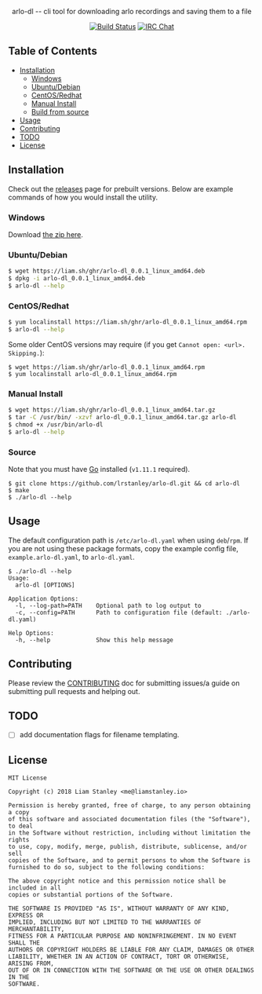 <p align="center">arlo-dl -- cli tool for downloading arlo recordings and saving them to a file</p>
<p align="center">
  <a href="https://travis-ci.org/lrstanley/arlo-dl"><img src="https://travis-ci.org/lrstanley/arlo-dl.svg?branch=master" alt="Build Status"></a>
  <a href="https://byteirc.org/channel/%23%2Fdev%2Fnull"><img src="https://img.shields.io/badge/ByteIRC-%23%2Fdev%2Fnull-blue.svg" alt="IRC Chat"></a>
</p>

## Table of Contents
- [Installation](#installation)
  - [Windows](#windows)
  - [Ubuntu/Debian](#ubuntudebian)
  - [CentOS/Redhat](#centosredhat)
  - [Manual Install](#manual-install)
  - [Build from source](#build-from-source)
- [Usage](#usage)
- [Contributing](#contributing)
- [TODO](#todo)
- [License](#license)

## Installation

Check out the [releases](https://github.com/lrstanley/arlo-dl/releases)
page for prebuilt versions. Below are example commands of how you would install
the utility.

### Windows

Download [the zip here](https://liam.sh/ghr/arlo-dl_0.0.1_windows_amd64.zip).

### Ubuntu/Debian

```bash
$ wget https://liam.sh/ghr/arlo-dl_0.0.1_linux_amd64.deb
$ dpkg -i arlo-dl_0.0.1_linux_amd64.deb
$ arlo-dl --help
```

### CentOS/Redhat

```bash
$ yum localinstall https://liam.sh/ghr/arlo-dl_0.0.1_linux_amd64.rpm
$ arlo-dl --help
```

Some older CentOS versions may require (if you get `Cannot open: <url>. Skipping.`):

```console
$ wget https://liam.sh/ghr/arlo-dl_0.0.1_linux_amd64.rpm
$ yum localinstall arlo-dl_0.0.1_linux_amd64.rpm
```

### Manual Install

```bash
$ wget https://liam.sh/ghr/arlo-dl_0.0.1_linux_amd64.tar.gz
$ tar -C /usr/bin/ -xzvf arlo-dl_0.0.1_linux_amd64.tar.gz arlo-dl
$ chmod +x /usr/bin/arlo-dl
$ arlo-dl --help
```

### Source

Note that you must have [Go](https://golang.org/doc/install) installed (`v1.11.1` required).

    $ git clone https://github.com/lrstanley/arlo-dl.git && cd arlo-dl
    $ make
    $ ./arlo-dl --help

## Usage

The default configuration path is `/etc/arlo-dl.yaml` when using `deb`/`rpm`.
If you are not using these package formats, copy the example config file,
`example.arlo-dl.yaml`, to `arlo-dl.yaml`.

```
$ ./arlo-dl --help
Usage:
  arlo-dl [OPTIONS]

Application Options:
  -l, --log-path=PATH    Optional path to log output to
  -c, --config=PATH      Path to configuration file (default: ./arlo-dl.yaml)

Help Options:
  -h, --help             Show this help message
```

## Contributing

Please review the [CONTRIBUTING](CONTRIBUTING.md) doc for submitting issues/a guide
on submitting pull requests and helping out.

## TODO

 - [ ] add documentation flags for filename templating.

## License

```
MIT License

Copyright (c) 2018 Liam Stanley <me@liamstanley.io>

Permission is hereby granted, free of charge, to any person obtaining a copy
of this software and associated documentation files (the "Software"), to deal
in the Software without restriction, including without limitation the rights
to use, copy, modify, merge, publish, distribute, sublicense, and/or sell
copies of the Software, and to permit persons to whom the Software is
furnished to do so, subject to the following conditions:

The above copyright notice and this permission notice shall be included in all
copies or substantial portions of the Software.

THE SOFTWARE IS PROVIDED "AS IS", WITHOUT WARRANTY OF ANY KIND, EXPRESS OR
IMPLIED, INCLUDING BUT NOT LIMITED TO THE WARRANTIES OF MERCHANTABILITY,
FITNESS FOR A PARTICULAR PURPOSE AND NONINFRINGEMENT. IN NO EVENT SHALL THE
AUTHORS OR COPYRIGHT HOLDERS BE LIABLE FOR ANY CLAIM, DAMAGES OR OTHER
LIABILITY, WHETHER IN AN ACTION OF CONTRACT, TORT OR OTHERWISE, ARISING FROM,
OUT OF OR IN CONNECTION WITH THE SOFTWARE OR THE USE OR OTHER DEALINGS IN THE
SOFTWARE.
```
